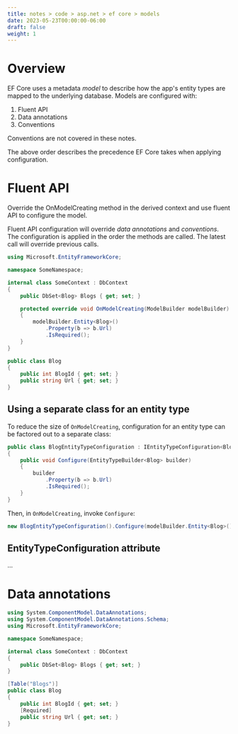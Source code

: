 ```yaml
---
title: notes > code > asp.net > ef core > models
date: 2023-05-23T00:00:00-06:00
draft: false
weight: 1
---
```


# Overview
EF Core uses a metadata *model* to describe how the app's entity types are mapped to the underlying database.  Models are configured with:
1. Fluent API
2. Data annotations
3. Conventions

Conventions are not covered in these notes.

The above order describes the precedence EF Core takes when applying configuration.

# Fluent API
Override the OnModelCreating method in the derived context and use fluent API to configure the model.  

Fluent API configuration will override *data annotations* and *conventions*.  The configuration is applied in the order the methods are called.  The latest call will override previous calls.
```cs
using Microsoft.EntityFrameworkCore;

namespace SomeNamespace;

internal class SomeContext : DbContext
{
    public DbSet<Blog> Blogs { get; set; }

    protected override void OnModelCreating(ModelBuilder modelBuilder)
    {
        modelBuilder.Entity<Blog>()
            .Property(b => b.Url)
            .IsRequired();
    }
}

public class Blog 
{
    public int BlogId { get; set; }
    public string Url { get; set; }
}
```

## Using a separate class for an entity type
To reduce the size of `OnModelCreating`, configuration for an entity type can be factored out to a separate class:
```cs
public class BlogEntityTypeConfiguration : IEntityTypeConfiguration<Blog>
{
    public void Configure(EntityTypeBuilder<Blog> builder)
    {
        builder
            .Property(b => b.Url)
            .IsRequired();
    }
}
```

Then, in `OnModelCreating`, invoke `Configure`:
```cs
new BlogEntityTypeConfiguration().Configure(modelBuilder.Entity<Blog>());
```
## EntityTypeConfiguration attribute
...

# Data annotations
```cs
using System.ComponentModel.DataAnnotations;
using System.ComponentModel.DataAnnotations.Schema;
using Microsoft.EntityFrameworkCore;

namespace SomeNamespace;

internal class SomeContext : DbContext
{
    public DbSet<Blog> Blogs { get; set; }
}

[Table("Blogs")]
public class Blog 
{
    public int BlogId { get; set; }
    [Required]
    public string Url { get; set; }
}
